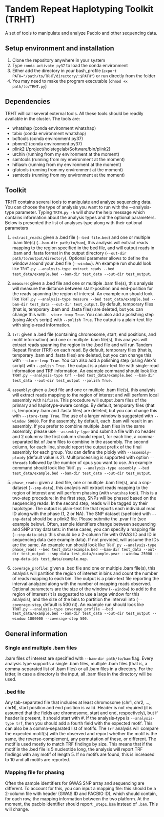 # Tandem Repeat Haplotyping Toolkit (TRHT)
A set of tools to manipulate and analyze Pacbio and other sequencing data.

## Setup environment and installation
1. Clone the repository anywhere in your system
2. Type `conda activate py37` to load the conda environment
3. Either add the directory in your bash_profile (`export PATH="/path/to/TRHT/directory/:$PATH"`) or run directly from the folder
4. You may need to make the program executable (`chmod +x path/to/TRHT.py`)

## Dependencies
TRHT will call several external tools. All these tools should be readily available in the cluster. The tools are:
- whatshap (conda environment whatshap)
- tabix (conda environment whatshap)
- bcftools (conda environment py37)
- pbmm2 (conda environment py37)
- plink2 (/project/holstegelab/Software/bin/plink2)
- urchin (running from my environment at the moment)
- samtools (running from my environment at the moment)
- hifiasm (running from my environment at the moment)
- gfatools (running from my environment at the moment)
- samtools (running from my environment at the moment)

## Toolkit
TRHT contains several tools to manipulate and analyze sequencing data. You can choose the type of analysis you want to run with the --analysis-type parameter.
Typing `TRTH.py -h` will show the help message which contains information about the analysis types and the optional parameters. 
Below is presented the list of analyses type along with their optional parameters

1. `extract_reads`: given a .bed file (`--bed file.bed`) and one or multiple .bam file(s) (`--bam-dir path/to/bam`), this analysis will extract reads mapping to the region specified in the bed file, and will output reads in .bam and .fasta format in the output directory (`--out-dir path/to/output/directory`). Optional parameter allows to define the window around your .bed file (`--window`). An example run should look like `TRHT.py --analysis-type extract_reads --bed test_data/example.bed --bam-dir test_data --out-dir test_output`.

2. `measure`: given a .bed file and one or multiple .bam file(s), this analysis will measure the distance between start-position and end-position for the reads spanning the region of interest. An example run should look like `TRHT.py --analysis-type measure --bed test_data/example.bed --bam-dir test_data --out-dir test_output`. By default, temporary files (that is, temporary .bam and .fasta files) are deleted, but you can change this with `--store-temp True`. You can also add a polishing step (using Alex's script) with `--polish True`. The output is a plain-text file with single-read information.

3. `trf`: given a .bed file (containing chromosome, start, end positions, and motif information) and one or multiple .bam file(s), this analysis will extract reads spanning the region in the .bed file and will run Tandem Repeat Finder (TRF) on each read. By default, temporary files (that is, temporary .bam and .fasta files) are deleted, but you can change this with `--store-temp True`. You can also add a polishing step (using Alex's script) with `--polish True`. The output is a plain-text file with single-read information and TRF information. An example command should look like `TRHT.py --analysis-type trf --bed test_data/example.bed --bam-dir test_data --out-dir test_output --polish True`.

4. `assembly`: given a .bed file and one or multiple .bam file(s), this analysis will extract reads mapping to the region of interest and will perform local assembly with `hifiasm`. This procedure will output .bam files of the primary and haplotype-aware contigs. By default, temporary files (that is, temporary .bam and .fasta files) are deleted, but you can change this with `--store-temp True`. The use of a larger window is suggested with `--window 50000`. For the assembly, by default, each .bam will result in an assembly. If you prefer to combine multiple .bam files in the same assembly, please use `--assembly-type` and submit a file with no header and 2 columns: the first column should report, for each line, a comma-separated list of .bam files to  combine in the assembly. The second column, for each line, should report the output prefix of the final assembly for each group. You can define the ploidy with `--assembly-ploidy` (default value is 2). Multiprocessing is supported with option `--threads` followed by the number of cpus you want to use. An example command should look like `TRHT.py --analysis-type assembly --bed test_data/example.bed --bam-dir test_data --out-dir test_output`.

5. `phase_reads`: given a .bed file, one or multiple .bam file(s), and a snp-dataset (`--snp-data`), this analysis will extract reads mapping to the region of interest and will perform phasing (with `whatshap` tool). This is a two-step procedure: in the first step, SNPs will be phased based on the sequencing reads. In the second step, reads will be tagged by their haplotype. The output is plain-text file that reports each individual read ID along with the phase (1, 2 or NA). The SNP dataset (speficied with `--snp-data`) should be a plink2 file. Please submite the .pvar file (see example below). Often, sample identifiers change between sequencing and SNP array datasets: in these cases, you can specify a mapping file (`--snp-data-ids`): this should be a 2-column file with GWAS ID and ID in sequencing data (see example data). If not provided, will assume the IDs are the same. An example run should look like `TRHT.py --analysis-type phase_reads --bed test_data/example.bed --bam-dir test_data --out-dir test_output --snp-data test_data/example.pvar --window 25000 --snp-data-ids test_data/example.map`.

6. `coverage_profile`: given a .bed file and one or multiple .bam file(s), this analysis will partition the region of interest in bins and count the number of reads mapping to each bin. The output is a plain-text file reporting the interval analyzed along with the number of mapping reads observed. Optional parameters are the size of the window (`--window`) to add to the region of interest (it is suggested to use a large window for this analysis), and the size of the bins to partition the interval into (`--coverage-step`, default is 500 nt). An example run should look like `TRHT.py --analysis-type coverage_profile --bed test_data/example.bed --bam-dir test_data --out-dir test_output --window 1000000 --coverage-step 500`.

## General information
### Single and multiple .bam files
.bam files of interest are specified with `--bam-dir path/to/bam` flag. Every analysis type supports a single .bam files, multiple .bam files (that is, a comma-separated list of .bam files) or all .bam files in a directory. For the latter, in case a directory is the input, all .bam files in the directory will be used.

### .bed file
Any tab-separated file that includes at least chromosome (chr1, chr2, ..., chrN), start position and end position is valid. Header is not required (it is assumed that the fields are chromosome, start and end, respectively), but if header is present, it should start with #. If the analysis-type is `--analysis-type trf`, then you should add a fourth field with the expected motif. This can also be a comma-separated list of motifs. The `trf` analysis will compare the expected motif(s) with the observed and report whether the motif is the same, the reverse-complement, any permutation of these, or different. The motif is used mostly to match TRF findings by size. This means that if the motif in the .bed file is 5 nucleotide long, the analysis will report TRF findings with any motif of length 5. If no motifs are found, this is increased to 10 and all motifs are reported.

### Mapping file for phasing
Often the sample identifiers for GWAS SNP array and sequencing are different. To account for this, you can input a mapping file: this should be a 2-column file with header (GWAS ID and PACBIO ID), which should contain, for each row, the mapping information between the two platform. At the moment, the pacbio identifier should report `_step1.bam` instead of `.bam`. This will change.